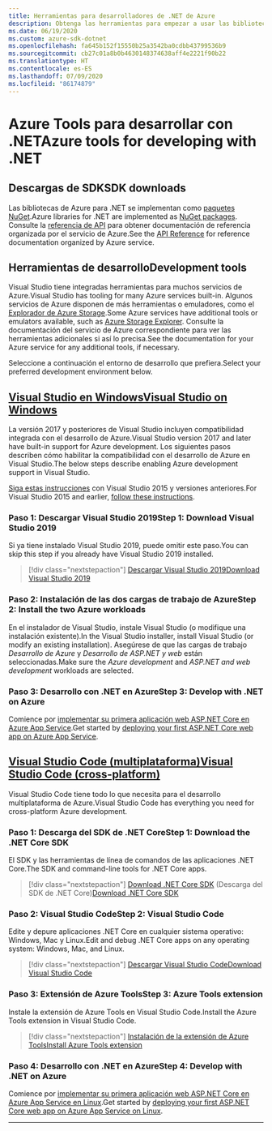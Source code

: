 ```yaml
---
title: Herramientas para desarrolladores de .NET de Azure
description: Obtenga las herramientas para empezar a usar las bibliotecas .NET de Azure desde un entorno de Windows, Linux y Mac.
ms.date: 06/19/2020
ms.custom: azure-sdk-dotnet
ms.openlocfilehash: fa645b152f15550b25a3542ba0cdbb43799536b9
ms.sourcegitcommit: cb27c01a8b0b4630148374638aff4e2221f90b22
ms.translationtype: HT
ms.contentlocale: es-ES
ms.lasthandoff: 07/09/2020
ms.locfileid: "86174879"
---
```

# <a name="azure-tools-for-developing-with-net"></a><span data-ttu-id="348f1-103">Azure Tools para desarrollar con .NET</span><span class="sxs-lookup"><span data-stu-id="348f1-103">Azure tools for developing with .NET</span></span>

## <a name="sdk-downloads"></a><span data-ttu-id="348f1-104">Descargas de SDK</span><span class="sxs-lookup"><span data-stu-id="348f1-104">SDK downloads</span></span>

<span data-ttu-id="348f1-105">Las bibliotecas de Azure para .NET se implementan como [paquetes NuGet](https://www.nuget.org/packages?q=windowsazureofficial).</span><span class="sxs-lookup"><span data-stu-id="348f1-105">Azure libraries for .NET are implemented as [NuGet packages](https://www.nuget.org/packages?q=windowsazureofficial).</span></span> <span data-ttu-id="348f1-106">Consulte la [referencia de API](/dotnet/api/overview/azure/?view=azure-dotnet) para obtener documentación de referencia organizada por el servicio de Azure.</span><span class="sxs-lookup"><span data-stu-id="348f1-106">See the [API Reference](/dotnet/api/overview/azure/?view=azure-dotnet) for reference documentation organized by Azure service.</span></span>

## <a name="development-tools"></a><span data-ttu-id="348f1-107">Herramientas de desarrollo</span><span class="sxs-lookup"><span data-stu-id="348f1-107">Development tools</span></span>

<span data-ttu-id="348f1-108">Visual Studio tiene integradas herramientas para muchos servicios de Azure.</span><span class="sxs-lookup"><span data-stu-id="348f1-108">Visual Studio has tooling for many Azure services built-in.</span></span> <span data-ttu-id="348f1-109">Algunos servicios de Azure disponen de más herramientas o emuladores, como el [Explorador de Azure Storage](https://azure.microsoft.com/features/storage-explorer/).</span><span class="sxs-lookup"><span data-stu-id="348f1-109">Some Azure services have additional tools or emulators available, such as [Azure Storage Explorer](https://azure.microsoft.com/features/storage-explorer/).</span></span> <span data-ttu-id="348f1-110">Consulte la documentación del servicio de Azure correspondiente para ver las herramientas adicionales si así lo precisa.</span><span class="sxs-lookup"><span data-stu-id="348f1-110">See the documentation for your Azure service for any additional tools, if necessary.</span></span>

<span data-ttu-id="348f1-111">Seleccione a continuación el entorno de desarrollo que prefiera.</span><span class="sxs-lookup"><span data-stu-id="348f1-111">Select your preferred development environment below.</span></span>

## <a name="visual-studio-on-windows"></a>[<span data-ttu-id="348f1-112">Visual Studio en Windows</span><span class="sxs-lookup"><span data-stu-id="348f1-112">Visual Studio on Windows</span></span>](#tab/vs)

<span data-ttu-id="348f1-113">La versión 2017 y posteriores de Visual Studio incluyen compatibilidad integrada con el desarrollo de Azure.</span><span class="sxs-lookup"><span data-stu-id="348f1-113">Visual Studio version 2017 and later have built-in support for Azure development.</span></span> <span data-ttu-id="348f1-114">Los siguientes pasos describen cómo habilitar la compatibilidad con el desarrollo de Azure en Visual Studio.</span><span class="sxs-lookup"><span data-stu-id="348f1-114">The below steps describe enabling Azure development support in Visual Studio.</span></span>

<span data-ttu-id="348f1-115"><a href="vs2015-install.md">Siga estas instrucciones</a> con Visual Studio 2015 y versiones anteriores.</span><span class="sxs-lookup"><span data-stu-id="348f1-115">For Visual Studio 2015 and earlier, <a href="vs2015-install.md">follow these instructions</a>.</span></span>

### <a name="step-1-download-visual-studio-2019"></a><span data-ttu-id="348f1-116">Paso 1: Descargar Visual Studio 2019</span><span class="sxs-lookup"><span data-stu-id="348f1-116">Step 1: Download Visual Studio 2019</span></span>

<span data-ttu-id="348f1-117">Si ya tiene instalado Visual Studio 2019, puede omitir este paso.</span><span class="sxs-lookup"><span data-stu-id="348f1-117">You can skip this step if you already have Visual Studio 2019 installed.</span></span>

> [!div class="nextstepaction"]
> [<span data-ttu-id="348f1-118">Descargar Visual Studio 2019</span><span class="sxs-lookup"><span data-stu-id="348f1-118">Download Visual Studio 2019</span></span>](https://www.visualstudio.com/downloads/)

### <a name="step-2-install-the-two-azure-workloads"></a><span data-ttu-id="348f1-119">Paso 2: Instalación de las dos cargas de trabajo de Azure</span><span class="sxs-lookup"><span data-stu-id="348f1-119">Step 2: Install the two Azure workloads</span></span>

<span data-ttu-id="348f1-120">En el instalador de Visual Studio, instale Visual Studio (o modifique una instalación existente).</span><span class="sxs-lookup"><span data-stu-id="348f1-120">In the Visual Studio installer, install Visual Studio (or modify an existing installation).</span></span> <span data-ttu-id="348f1-121">Asegúrese de que las cargas de trabajo *Desarrollo de Azure* y *Desarrollo de ASP.NET y web* están seleccionadas.</span><span class="sxs-lookup"><span data-stu-id="348f1-121">Make sure the *Azure development* and *ASP.NET and web development* workloads are selected.</span></span>

### <a name="step-3-develop-with-net-on-azure"></a><span data-ttu-id="348f1-122">Paso 3: Desarrollo con .NET en Azure</span><span class="sxs-lookup"><span data-stu-id="348f1-122">Step 3: Develop with .NET on Azure</span></span>

<span data-ttu-id="348f1-123">Comience por [implementar su primera aplicación web ASP.NET Core en Azure App Service](/azure/app-service-web/app-service-web-get-started-dotnet).</span><span class="sxs-lookup"><span data-stu-id="348f1-123">Get started by [deploying your first ASP.NET Core web app on Azure App Service](/azure/app-service-web/app-service-web-get-started-dotnet).</span></span>

## <a name="visual-studio-code-cross-platform"></a>[<span data-ttu-id="348f1-124">Visual Studio Code (multiplataforma)</span><span class="sxs-lookup"><span data-stu-id="348f1-124">Visual Studio Code (cross-platform)</span></span>](#tab/vscode)

<span data-ttu-id="348f1-125">Visual Studio Code tiene todo lo que necesita para el desarrollo multiplataforma de Azure.</span><span class="sxs-lookup"><span data-stu-id="348f1-125">Visual Studio Code has everything you need for cross-platform Azure development.</span></span>

### <a name="step-1-download-the-net-core-sdk"></a><span data-ttu-id="348f1-126">Paso 1: Descarga del SDK de .NET Core</span><span class="sxs-lookup"><span data-stu-id="348f1-126">Step 1: Download the .NET Core SDK</span></span>

<span data-ttu-id="348f1-127">El SDK y las herramientas de línea de comandos de las aplicaciones .NET Core.</span><span class="sxs-lookup"><span data-stu-id="348f1-127">The SDK and command-line tools for .NET Core apps.</span></span>

> [!div class="nextstepaction"]
> <span data-ttu-id="348f1-128">[Download .NET Core SDK](https://dotnet.microsoft.com/download) (Descarga del SDK de .NET Core)</span><span class="sxs-lookup"><span data-stu-id="348f1-128">[Download .NET Core SDK](https://dotnet.microsoft.com/download)</span></span>

### <a name="step-2-visual-studio-code"></a><span data-ttu-id="348f1-129">Paso 2: Visual Studio Code</span><span class="sxs-lookup"><span data-stu-id="348f1-129">Step 2: Visual Studio Code</span></span>

<span data-ttu-id="348f1-130">Edite y depure aplicaciones .NET Core en cualquier sistema operativo: Windows, Mac y Linux.</span><span class="sxs-lookup"><span data-stu-id="348f1-130">Edit and debug .NET Core apps on any operating system: Windows, Mac, and Linux.</span></span>

> [!div class="nextstepaction"]
> [<span data-ttu-id="348f1-131">Descargar Visual Studio Code</span><span class="sxs-lookup"><span data-stu-id="348f1-131">Download Visual Studio Code</span></span>](https://code.visualstudio.com)

### <a name="step-3-azure-tools-extension"></a><span data-ttu-id="348f1-132">Paso 3: Extensión de Azure Tools</span><span class="sxs-lookup"><span data-stu-id="348f1-132">Step 3: Azure Tools extension</span></span>

<span data-ttu-id="348f1-133">Instale la extensión de Azure Tools en Visual Studio Code.</span><span class="sxs-lookup"><span data-stu-id="348f1-133">Install the Azure Tools extension in Visual Studio Code.</span></span>

> [!div class="nextstepaction"]
> [<span data-ttu-id="348f1-134">Instalación de la extensión de Azure Tools</span><span class="sxs-lookup"><span data-stu-id="348f1-134">Install Azure Tools extension</span></span>](https://marketplace.visualstudio.com/items?itemName=ms-vscode.vscode-node-azure-pack)

### <a name="step-4-develop-with-net-on-azure"></a><span data-ttu-id="348f1-135">Paso 4: Desarrollo con .NET en Azure</span><span class="sxs-lookup"><span data-stu-id="348f1-135">Step 4: Develop with .NET on Azure</span></span>

<span data-ttu-id="348f1-136">Comience por [implementar su primera aplicación web ASP.NET Core en Azure App Service en Linux](/azure/app-service/containers/quickstart-dotnetcore).</span><span class="sxs-lookup"><span data-stu-id="348f1-136">Get started by [deploying your first ASP.NET Core web app on Azure App Service on Linux](/azure/app-service/containers/quickstart-dotnetcore).</span></span>

---
